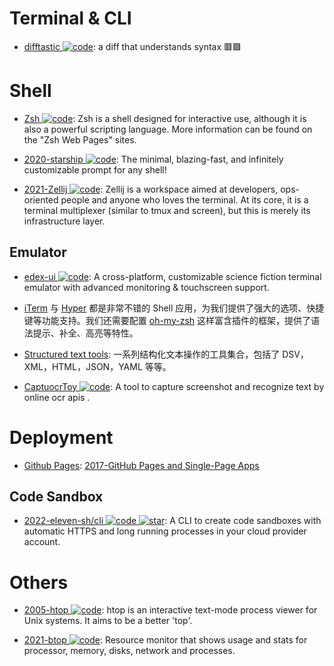# Terminal & CLI

- [difftastic ![code](https://ng-tech.icu/assets/code.svg)](https://github.com/Wilfred/difftastic): a diff that understands syntax 🟥🟩

# Shell

- [Zsh ![code](https://ng-tech.icu/assets/code.svg)](https://www.zsh.org/): Zsh is a shell designed for interactive use, although it is also a powerful scripting language. More information can be found on the "Zsh Web Pages" sites.

- [2020-starship ![code](https://ng-tech.icu/assets/code.svg)](https://github.com/starship/starship): The minimal, blazing-fast, and infinitely customizable prompt for any shell!

- [2021-Zellij ![code](https://ng-tech.icu/assets/code.svg)](https://github.com/zellij-org/zellij): Zellij is a workspace aimed at developers, ops-oriented people and anyone who loves the terminal. At its core, it is a terminal multiplexer (similar to tmux and screen), but this is merely its infrastructure layer.

## Emulator

- [edex-ui ![code](https://ng-tech.icu/assets/code.svg)](https://github.com/GitSquared/edex-ui): A cross-platform, customizable science fiction terminal emulator with advanced monitoring & touchscreen support.

- [iTerm](https://www.iterm2.com/) 与 [Hyper](https://hyper.is/) 都是非常不错的 Shell 应用，为我们提供了强大的选项、快捷键等功能支持。我们还需要配置 [oh-my-zsh](https://github.com/robbyrussell/oh-my-zsh) 这样富含插件的框架，提供了语法提示、补全、高亮等特性。

- [Structured text tools](https://github.com/dbohdan/structured-text-tools): 一系列结构化文本操作的工具集合，包括了 DSV，XML，HTML，JSON，YAML 等等。

- [CaptuocrToy ![code](https://ng-tech.icu/assets/code.svg)](https://github.com/gragrance/CaptuocrToy): A tool to capture screenshot and recognize text by online ocr apis .

# Deployment

- [Github Pages](): [2017-GitHub Pages and Single-Page Apps](https://dev.to/_evansalter/github-pages-and-single-page-apps)

## Code Sandbox

- [2022-eleven-sh/cli ![code](https://ng-tech.icu/assets/code.svg) ![star](https://img.shields.io/github/stars/eleven-sh/cli)](https://github.com/eleven-sh/cli): A CLI to create code sandboxes with automatic HTTPS and long running processes in your cloud provider account.

# Others

- [2005-htop ![code](https://ng-tech.icu/assets/code.svg)](https://github.com/hishamhm/htop): htop is an interactive text-mode process viewer for Unix systems. It aims to be a better 'top'.

- [2021-btop ![code](https://ng-tech.icu/assets/code.svg)](https://github.com/aristocratos/btop): Resource monitor that shows usage and stats for processor, memory, disks, network and processes.

